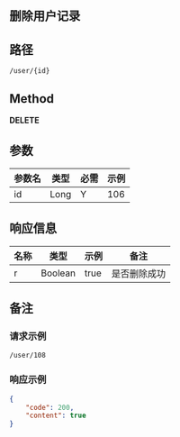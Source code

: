 删除用户记录
---

## 路径

```text
/user/{id}
```

## Method

**DELETE**

## 参数

| 参数名 | 类型   | 必需  | 示例  |
|-----|------|-----|-----|
| id  | Long | Y   | 106 |

## 响应信息

| 名称  | 类型      | 示例   | 备注     |
|-----|---------|------|--------|
| r   | Boolean | true | 是否删除成功 |

## 备注

### 请求示例

```text
/user/108
```

### 响应示例

```json
{
	"code": 200,
	"content": true
}
```